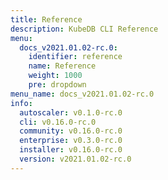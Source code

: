 ```yaml
---
title: Reference
description: KubeDB CLI Reference
menu:
  docs_v2021.01.02-rc.0:
    identifier: reference
    name: Reference
    weight: 1000
    pre: dropdown
menu_name: docs_v2021.01.02-rc.0
info:
  autoscaler: v0.1.0-rc.0
  cli: v0.16.0-rc.0
  community: v0.16.0-rc.0
  enterprise: v0.3.0-rc.0
  installer: v0.16.0-rc.0
  version: v2021.01.02-rc.0
---
```


